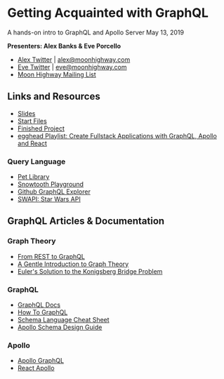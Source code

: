 # Getting Acquainted with GraphQL

A hands-on intro to GraphQL and Apollo Server
May 13, 2019

**Presenters: Alex Banks & Eve Porcello**

- [Alex Twitter](https://www.twitter.com/eveporcello) | alex@moonhighway.com
- [Eve Twitter](https://www.twitter.com/eveporcello) | eve@moonhighway.com
- [Moon Highway Mailing List](https://moonhighway.com)

## Links and Resources

- [Slides](https://slides.com/moonhighway/sem-js)
- [Start Files](https://github.com/graphqlworkshop/snowtooth-api)
- [Finished Project](https://github.com/graphqlworkshop/snowtooth-api/tree/complete)
- [egghead Playlist: Create Fullstack Applications with GraphQL, Apollo and React](https://egghead.io/playlists/create-fullstack-applications-with-graphql-and-apollo-794dc9c7)

### Query Language

- [Pet Library](http://pet-library.moonhighway.com)
- [Snowtooth Playground](http://snowtooth.moonhighway.com)
- [Github GraphQL Explorer](https://developer.github.com/v4/explorer/)
- [SWAPI: Star Wars API](http://graphql.org/swapi-graphql/)

## GraphQL Articles & Documentation

### Graph Theory

- [From REST to GraphQL](https://0x2a.sh/from-rest-to-graphql-b4e95e94c26b)
- [A Gentle Introduction to Graph Theory](https://dev.to/vaidehijoshi/a-gentle-introduction-to-graph-theory)
- [Euler's Solution to the Konigsberg Bridge Problem](https://www.maa.org/press/periodicals/convergence/leonard-eulers-solution-to-the-konigsberg-bridge-problem)

### GraphQL

- [GraphQL Docs](http://graphql.org/)
- [How To GraphQL](https://www.howtographql.com/)
- [Schema Language Cheat Sheet](https://github.com/sogko/graphql-schema-language-cheat-sheet)
- [Apollo Schema Design Guide](https://www.apollographql.com/docs/guides/schema-design.html)

### Apollo

- [Apollo GraphQL](https://www.apollographql.com/)
- [React Apollo](https://github.com/apollographql/react-apollo)
